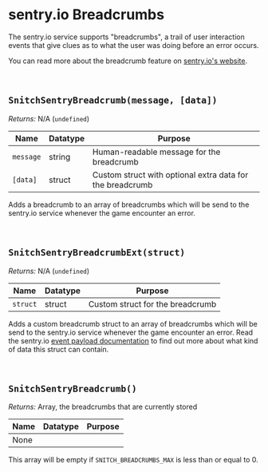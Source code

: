 # sentry.io Breadcrumbs

The sentry.io service supports "breadcrumbs", a trail of user interaction events that give clues as to what the user was doing before an error occurs.

You can read more about the breadcrumb feature on [sentry.io's website](https://develop.sentry.dev/sdk/event-payloads/breadcrumbs).

&nbsp;

## `SnitchSentryBreadcrumb(message, [data])`

_Returns:_ N/A (`undefined`)

|Name     |Datatype|Purpose                                                  |
|---------|--------|---------------------------------------------------------|
|`message`|string  |Human-readable message for the breadcrumb                |
|`[data]` |struct  |Custom struct with optional extra data for the breadcrumb|

Adds a breadcrumb to an array of breadcrumbs which will be send to the sentry.io service whenever the game encounter an error.

&nbsp;

## `SnitchSentryBreadcrumbExt(struct)`

_Returns:_ N/A (`undefined`)

|Name     |Datatype|Purpose                         |
|---------|--------|--------------------------------|
|`struct` |struct  |Custom struct for the breadcrumb|

Adds a custom breadcrumb struct to an array of breadcrumbs which will be send to the sentry.io service whenever the game encounter an error. Read the sentry.io [event payload documentation](https://develop.sentry.dev/sdk/event-payloads/breadcrumbs) to find out more about what kind of data this struct can contain.

&nbsp;

## `SnitchSentryBreadcrumb()`

_Returns:_ Array, the breadcrumbs that are currently stored

|Name|Datatype|Purpose|
|----|--------|-------|
|None|        |       |

This array will be empty if `SNITCH_BREADCRUMBS_MAX` is less than or equal to 0.